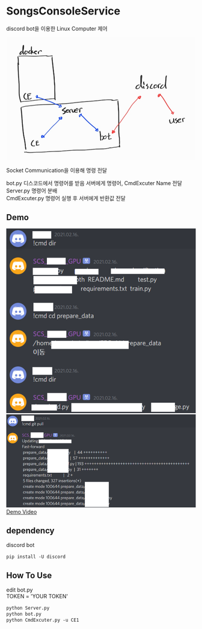 # SongsConsoleService

discord bot을 이용한 Linux Computer 제어  

![Architecture](imgs/Architecture.jpg)  

Socket Communication을 이용해 명령 전달  


bot.py 디스코드에서 명령어를 받음 서버에게 명령어, CmdExcuter Name 전달  
Server.py 명령어 분배  
CmdExcuter.py 명령어 실행 후 서버에게 반환값 전달  

## Demo
![Demo](imgs/Demo1.png)  
![Demo](imgs/Demo2.png)  
[Demo Video](/demo)

## dependency
discord bot
```
pip install -U discord
```


## How To Use

edit bot.py  
TOKEN = 'YOUR TOKEN'  

```
python Server.py
python bot.py
python CmdExcuter.py -u CE1
```